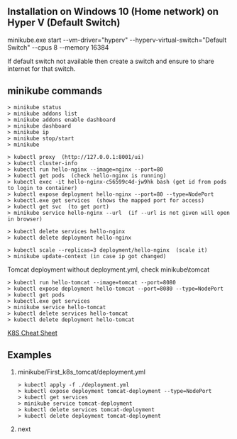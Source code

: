Installation on Windows 10 (Home network) on Hyper V (Default Switch)
----------------------------------------------------------------------
minikube.exe start --vm-driver="hyperv" --hyperv-virtual-switch="Default Switch" --cpus 8 --memory 16384

If default switch not available then create a switch and ensure to share
internet for that switch.

minikube commands
--------------------------

 ```
> minikube status
> minikube addons list
> minikube addons enable dashboard
> minikube dashboard
> minikube ip
> minikube stop/start
> minikube 

> kubectl proxy  (http://127.0.0.1:8001/ui)
> kubectl cluster-info
> kubectl run hello-nginx --image=nginx --port=80
> kubectl get pods  (check hello-nginx is running)
> kubectl exec -it hello-nginx-c56599c4d-jw9hk bash (get id from pods to login to container)
> kubectl expose deployment hello-nginx --port=80 --type=NodePort
> kubectl.exe get services  (shows the mapped port for access)
> kubectl get svc  (to get port)
> minikube service hello-nginx --url  (if --url is not given will open in browser)

> kubectl delete services hello-nginx
> kubectl delete deployment hello-nginx

> kubectl scale --replicas=3 deployment/hello-nginx  (scale it)
> minikube update-context (in case ip got changed)
 ```
 
 Tomcat deployment without deployment.yml, check minikube\tomcat
  ```
  > kubectl run hello-tomcat --image=tomcat --port=8080
  > kubectl expose deployment hello-tomcat --port=8080 --type=NodePort
  > kubectl get pods
  > kubectl.exe get services
  > minikube service hello-tomcat
  > kubectl delete services hello-tomcat
  > kubectl delete deployment hello-tomcat
  ```
[K8S Cheat Sheet](https://design.jboss.org/redhatdeveloper/marketing/kubernetes_cheatsheet/cheatsheet/cheat_sheet/images/kubernetes_cheat_sheet_r1v1.pdf)

Examples
-------------------
1. minikube/First_k8s_tomcat/deployment.yml
      ```
      > kubectl apply -f ./deployment.yml
      > kubectl expose deployment tomcat-deployment --type=NodePort
      > kubectl get services
      > minikube service tomcat-deployment
      > kubectl delete services tomcat-deployment
      > kubectl delete deployment tomcat-deployment
      ```
2. next